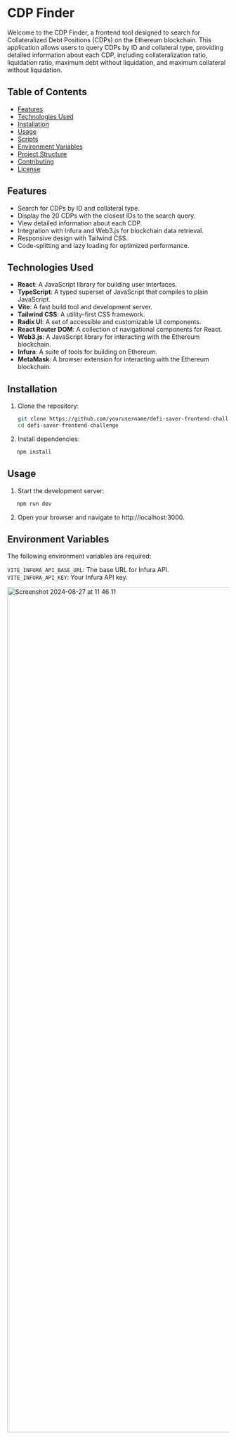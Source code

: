 # CDP Finder

Welcome to the CDP Finder, a frontend tool designed to search for Collateralized Debt Positions (CDPs) on the Ethereum blockchain. This application allows users to query CDPs by ID and collateral type, providing detailed information about each CDP, including collateralization ratio, liquidation ratio, maximum debt without liquidation, and maximum collateral without liquidation.

## Table of Contents

- [Features](#features)
- [Technologies Used](#technologies-used)
- [Installation](#installation)
- [Usage](#usage)
- [Scripts](#scripts)
- [Environment Variables](#environment-variables)
- [Project Structure](#project-structure)
- [Contributing](#contributing)
- [License](#license)

## Features

- Search for CDPs by ID and collateral type.
- Display the 20 CDPs with the closest IDs to the search query.
- View detailed information about each CDP.
- Integration with Infura and Web3.js for blockchain data retrieval.
- Responsive design with Tailwind CSS.
- Code-splitting and lazy loading for optimized performance.

## Technologies Used

- **React**: A JavaScript library for building user interfaces.
- **TypeScript**: A typed superset of JavaScript that compiles to plain JavaScript.
- **Vite**: A fast build tool and development server.
- **Tailwind CSS**: A utility-first CSS framework.
- **Radix UI**: A set of accessible and customizable UI components.
- **React Router DOM**: A collection of navigational components for React.
- **Web3.js**: A JavaScript library for interacting with the Ethereum blockchain.
- **Infura**: A suite of tools for building on Ethereum.
- **MetaMask**: A browser extension for interacting with the Ethereum blockchain.

## Installation

1. Clone the repository:
   ```sh
   git clone https://github.com/yourusername/defi-saver-frontend-challenge.git
   cd defi-saver-frontend-challenge
   ```
2. Install dependencies:

```sh
   npm install
```

## Usage

1. Start the development server:

```sh
   npm run dev
```

2. Open your browser and navigate to http://localhost:3000.

## Environment Variables

The following environment variables are required:

`VITE_INFURA_API_BASE_URL`: The base URL for Infura API.
`VITE_INFURA_API_KEY`: Your Infura API key.

<img width="1920" alt="Screenshot 2024-08-27 at 11 46 11" src="https://github.com/user-attachments/assets/a7ccfc52-a074-4eaa-b068-9b476cbdd8c3">
